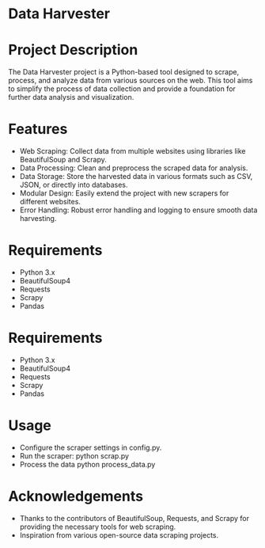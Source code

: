 # Data Harvester

# Project Description

The Data Harvester project is a Python-based tool designed to scrape, process, and analyze data from various sources on the web. This tool aims to simplify the process of data collection and provide a foundation for further data analysis and visualization.

# Features
- Web Scraping: Collect data from multiple websites using libraries like BeautifulSoup and Scrapy.
- Data Processing: Clean and preprocess the scraped data for analysis.
- Data Storage: Store the harvested data in various formats such as CSV, JSON, or directly into databases.
- Modular Design: Easily extend the project with new scrapers for different websites.
- Error Handling: Robust error handling and logging to ensure smooth data harvesting.

# Requirements
- Python 3.x
- BeautifulSoup4
- Requests
- Scrapy
- Pandas

# Requirements
- Python 3.x
- BeautifulSoup4
- Requests
- Scrapy
- Pandas

# Usage
- Configure the scraper settings in config.py.
- Run the scraper:
python scrap.py
- Process the data 
python process_data.py

# Acknowledgements
- Thanks to the contributors of BeautifulSoup, Requests, and Scrapy for providing the necessary tools for web scraping.
- Inspiration from various open-source data scraping projects.
